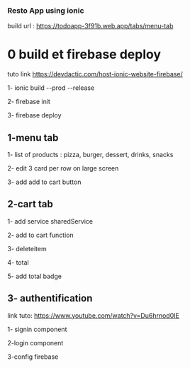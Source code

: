 ### Resto App using ionic

build url : https://todoapp-3f91b.web.app/tabs/menu-tab

# 0 build et firebase deploy

tuto link https://devdactic.com/host-ionic-website-firebase/

1- ionic build --prod --release

2- firebase init

3- firebase deploy

## 1-menu tab

1- list of products : pizza, burger, dessert, drinks, snacks 

2- edit 3 card per row on large screen

3- add add to cart button

## 2-cart tab

1- add service sharedService

2- add to cart function

3- deleteitem

4- total 

5- add total badge

## 3- authentification

link tuto: https://www.youtube.com/watch?v=Du6hrnod0IE

1- signin component

2-login component

3-config firebase



